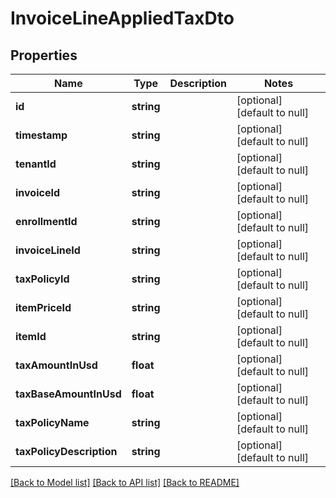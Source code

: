 # InvoiceLineAppliedTaxDto

## Properties
Name | Type | Description | Notes
------------ | ------------- | ------------- | -------------
**id** | **string** |  | [optional] [default to null]
**timestamp** | **string** |  | [optional] [default to null]
**tenantId** | **string** |  | [optional] [default to null]
**invoiceId** | **string** |  | [optional] [default to null]
**enrollmentId** | **string** |  | [optional] [default to null]
**invoiceLineId** | **string** |  | [optional] [default to null]
**taxPolicyId** | **string** |  | [optional] [default to null]
**itemPriceId** | **string** |  | [optional] [default to null]
**itemId** | **string** |  | [optional] [default to null]
**taxAmountInUsd** | **float** |  | [optional] [default to null]
**taxBaseAmountInUsd** | **float** |  | [optional] [default to null]
**taxPolicyName** | **string** |  | [optional] [default to null]
**taxPolicyDescription** | **string** |  | [optional] [default to null]

[[Back to Model list]](../README.md#documentation-for-models) [[Back to API list]](../README.md#documentation-for-api-endpoints) [[Back to README]](../README.md)


